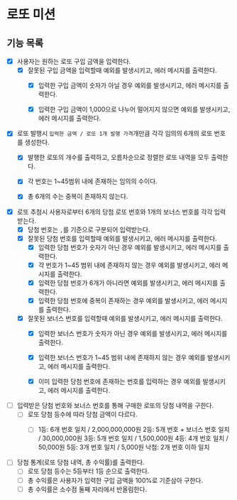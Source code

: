 # 로또 미션

## 기능 목록

- [x] 사용자는 원하는 로또 구입 금액을 입력한다.
    - [x] 잘못된 구입 금액을 입력할때 예외를 발생시키고, 에러 메시지를 출력한다.
        - [x] 입력한 구입 금액이 숫자가 아닐 경우 예외를 발생시키고, 에러 메시지를 출력한다.
        - [x] 입력한 구입 금액이 1,000으로 나누어 떨어지지 않으면 예외를 발생시키고, 에러 메시지를 출력한다.


- [x] 로또 발행시 `입력한 금액 / 로또 1개 발행 가격`개만큼 각각 임의의 6개의 로또 번호를 생성한다.
    - [x] 발행한 로또의 개수를 출력하고, 오름차순으로 정렬한 로또 내역을 모두 출력한다.
    - [x] 각 번호는 1~45범위 내에 존재하는 임의의 수이다.
    - [x] 총 6개의 수는 중복이 존재하지 않는다.


- [x] 로또 추첨시 사용자로부터 6개의 당첨 로또 번호와 1개의 보너스 번호를 각각 입력받는다.
    - [x] 당첨 번호는 `,`를 기준으로 구분되어 입력받는다.
    - [x] 잘못된 당첨 번호를 입력할때 예외를 발생시키고, 에러 메시지를 출력한다.
        - [x] 입력한 당첨 번호가 숫자가 아닌 경우 예외를 발생시키고, 에러 메시지를 출력한다.
        - [x] 각 번호가 1~45 범위 내에 존재하지 않는 경우 예외를 발생시키고, 에러 메시지를 출력한다.
        - [x] 입력한 당첨 번호가 6개가 아니라면 예외를 발생시키고, 에러 메시지를 출력한다.
        - [x] 입력한 당첨 번호에 중복이 존재하는 경우 예외를 발생시키고, 에러 메시지를 출력한다.
    - [x] 잘못된 보너스 번호를 입력할때 예외를 발생시키고, 에러 메시지를 출력한다.
        - [x] 입력한 보너스 번호가 숫자가 아닌 경우 예외를 발생시키고, 에러 메시지를 출력한다.
        - [x] 입력한 보너스 번호가 1~45 범위 내에 존재하지 않는 경우 예외를 발생시키고, 에러 메시지를 출력한다.
        - [x] 이미 입력한 당첨 번호에 존재하는 번호를 입력하는 경우 예외를 발생시키고, 에러 메시지를 출력한다.


- [ ] 입력받은 당첨 번호와 보너스 번호를 통해 구매한 로또의 당첨 내역을 구한다.
    - [ ] 로또 당첨 등수에 따라 당첨 금액이 다르다.
        - [ ] 1등: 6개 번호 일치 / 2,000,000,000원
              2등: 5개 번호 + 보너스 번호 일치 / 30,000,000원
              3등: 5개 번호 일치 / 1,500,000원
              4등: 4개 번호 일치 / 50,000원
              5등: 3개 번호 일치 / 5,000원
              낙첨: 2개 번호 이하 일치


- [ ] 당첨 통계(로또 당첨 내역, 총 수익률)를 출력한다.
    - [ ] 로또 당첨 등수는 5등부터 1등 순으로 출력한다.
    - [ ] 총 수익률은 사용자가 입력한 구입 금액을 100%로 기준삼아 구한다.
    - [ ] 총 수익률은 소수점 둘째 자리에서 반올림한다.